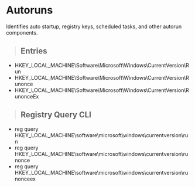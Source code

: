 # Autoruns

Identifies auto startup, registry keys, scheduled tasks, and other autorun components. 

> ## **Entries**

- HKEY_LOCAL_MACHINE\Software\Microsoft\Windows\CurrentVersion\Run
- HKEY_LOCAL_MACHINE\Software\Microsoft\Windows\CurrentVersion\Runonce
- HKEY_LOCAL_MACHINE\Software\Microsoft\Windows\CurrentVersion\RunonceEx

> ## **Registry Query CLI**

- reg query HKEY_LOCAL_MACHINE\software\microsoft\windows\currentversion\run
- reg query HKEY_LOCAL_MACHINE\software\microsoft\windows\currentversion\runonce
- reg query HKEY_LOCAL_MACHINE\software\microsoft\windows\currentversion\runonceex